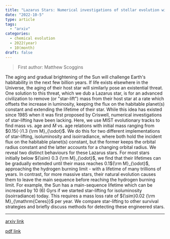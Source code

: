 ```yaml
---
title: "Lazarus Stars: Numerical investigations of stellar evolution with star-lifting"
date: "2022-10-5"
type: article
tags:
  - "arxiv"
categories:
  - chemical evolution
  - 2022(year)
  - 10(month)
draft: false
---
```

> First author: Matthew Scoggins

 The aging and gradual brightening of the Sun will challenge Earth's
habitability in the next few billion years. If life exists elsewhere in the
Universe, the aging of their host star will similarly pose an existential
threat. One solution to this threat, which we dub a Lazarus star, is for an
advanced civilization to remove (or "star-lift") mass from their host star at a
rate which offsets the increase in luminosity, keeping the flux on the
habitable planet(s) constant and extending the lifetime of their star. While
this idea has existed since 1985 when it was first proposed by Criswell,
numerical investigations of star-lifting have been lacking. Here, we use MIST
evolutionary tracks to find mass vs. age and $\dot{M}$ vs. age relations with
initial mass ranging from $0.15{-}1.3 {\rm M}_{\odot}$. We do this for two
different implementations of star-lifting, isoluminosity and isoirradiance,
where both hold the incident flux on the habitable planet(s) constant, but the
former keeps the orbital radius constant and the latter accounts for a changing
orbital radius. We reveal two distinct behaviours for these Lazarus stars. For
most stars initially below ${\sim} 0.3 {\rm M}_{\odot}$, we find that their
lifetimes can be gradually extended until their mass reaches 0.1${\rm
M}_{\odot}$, approaching the hydrogen burning limit - with a lifetime of many
trillions of years. In contrast, for more massive stars, their natural
evolution causes them to leave the main sequence before reaching the hydrogen
burning limit. For example, the Sun has a main-sequence lifetime which can be
increased by 10 (6) Gyrs if we started star-lifting for isoluminosity
(isoirradiance) today. This requires a mass loss rate of ${\sim}0.02 {\rm
M}_{\mathrm{Ceres}}$ per year. We compare star-lifting to other survival
strategies and briefly discuss methods for detecting these engineered stars.

---
[arxiv link](http://arxiv.org/abs/2210.02338v1)

[pdf link](http://arxiv.org/pdf/2210.02338v1)